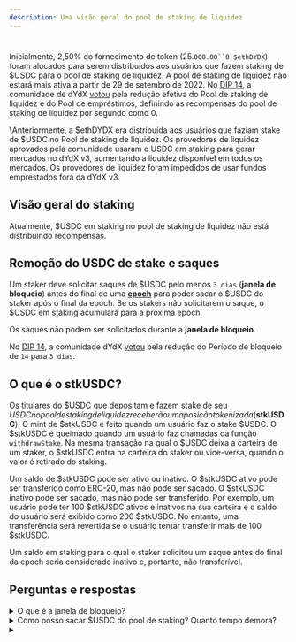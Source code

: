 ```yaml
---
description: Uma visão geral do pool de staking de liquidez
---
```


#

Inicialmente, 2,50% do fornecimento de token (25.`000.00``0 $ethDYDX`) foram alocados para serem distribuídos aos usuários que fazem staking de $USDC para o pool de staking de liquidez. A pool de staking de liquidez não estará mais ativa a partir de 29 de setembro de 2022. No [DIP 14](https://github.com/dydxfoundation/dip/blob/master/content/dips/DIP-14.md), a comunidade de dYdX [votou](https://dydx.community/dashboard/proposal/7) pela redução efetiva do Pool de staking de liquidez e do Pool de empréstimos, definindo as recompensas do pool de staking de liquidez por segundo como 0.

\\Anteriormente, a $ethDYDX era distribuída aos usuários que faziam stake de $USDC no Pool de staking de liquidez. Os provedores de liquidez aprovados pela comunidade usaram o USDC em staking para gerar mercados no dYdX v3, aumentando a liquidez disponível em todos os mercados. Os provedores de liquidez foram impedidos de usar fundos emprestados fora da dYdX v3.

## Visão geral do **staking**

Atualmente, $USDC em staking no pool de staking de liquidez não está distribuindo recompensas.



## Remoção do USDC de stake e saques

Um staker deve solicitar saques de $USDC pelo menos `3 dias` (**janela de bloqueio**) antes do final de uma [**epoch**](../start-here/epochs.md) para poder sacar o $USDC do staker após o final da epoch. Se os stakers não solicitarem o saque, o $USDC em staking acumulará para a próxima epoch.

Os saques não podem ser solicitados durante a **janela de bloqueio**.

No [DIP 14](https://github.com/dydxfoundation/dip/blob/master/content/dips/DIP-14.md), a comunidade dYdX [votou](https://dydx.community/dashboard/proposal/7) pela redução do Período de bloqueio de `14` para `3 dias`.

## O que é o stkUSDC?

Os titulares do $USDC que depositam e fazem stake de seu $USDC no pool de staking de liquidez receberão uma posição tokenizada ($**stkUSDC**). O mint de $stkUSDC é feito quando um usuário faz o stake $USDC. O $stkUSDC é queimado quando um usuário faz chamadas da função `withdrawStake`. Na mesma transação na qual o $USDC deixa a carteira de um staker, o $stkUSDC entra na carteira do staker ou vice-versa, quando o valor é retirado do staking.

Um saldo de $stkUSDC pode ser ativo ou inativo. O $stkUSDC ativo pode ser transferido como ERC-20, mas não pode ser sacado. O $stkUSDC inativo pode ser sacado, mas não pode ser transferido. Por exemplo, um usuário pode ter 100 $stkUSDC ativos e inativos na sua carteira e o saldo do usuário será exibido como 200 $stkUSDC. No entanto, uma transferência será revertida se o usuário tentar transferir mais de 100 $stkUSDC.

Um saldo em staking para o qual o staker solicitou um saque antes do final da epoch seria considerado inativo e, portanto, não transferível.

## Perguntas e respostas

<details>

<summary>O que é a janela de bloqueio?</summary>

Uma janela de bloqueio é um período durante o qual os usuários não podem solicitar saques de $USDC em staking. A função `requestWithdrawal` não pode ser chamada durante uma janela de bloqueio, que é configurada inicialmente como os últimos `3 dias` de uma epoch. Novas epochs começam a cada 28 dias. Desse modo, os usuários podem solicitar um saque para a próxima epoch até `3 dias` antes do final de uma determinada epoch.

</details>

<details>

<summary>Como posso sacar $USDC do pool de staking? Quanto tempo demora?</summary>

Um staker precisa solicitar a retirada de $USDC pelo menos `3 dias` antes do final de uma epoch a fim de sacar o $USDC do staker ao final da epoch. Se os stakers não solicitarem o saque, o $USDC em staking acumulará para a próxima epoch.

Para sacar o $USDC, os usuários chamam a função `requestWithdrawal` para solicitar o saque de $USDC para a próxima epoch. Os fundos de usuário permanecerão em staking e não poderão ser sacados na epoch atual. A partir da próxima epoch, os fundos ficarão como “inativos” e disponíveis para saque.

Na próxima epoch, os usuários chamam a função `withdrawStake` para sacar $USDC inativo para um endereço específico. Os usuários podem selecionar o valor de fundos inativos que desejam sacar ou chamar a função \`withdrawMaxStake\` para sacar todos os fundos inativos. A função `withdrawMaxStake` é menos eficiente em termos de gás do que consultar o valor máximo via eth\_call e chamar `withdrawStake()`.

Para remover o $USDC do stake para o pool de liquidez, siga as seguintes etapas:

* Visite [**https://dydx.community/dashboard/staking-pool/liquidity**](https://dydx.community/dashboard/staking-pool/liquidity)\*\*\*\*
*
* Digite o valor de $USDC que deseja solicitar para saque do pool e clique em “**Solicitar saque**”. Você precisará pagar as taxas de gás para remover o $USDC do stake.
* Os stakers que solicitarem a remoção do $USDC pelo menos `3 dias` (**janela de bloqueio**) antes da epoch atual terminar podem sacar seu $USDC no início da próxima epoch.

</details>

<details>

<summary></summary>



* Recompensas por segundo do staking de $USDC no pool de staking de liquidez
* Adicionar novos mutuários e/ou remover os mutuários atuais do pool de staking de liquidez
* Alterar as alocações de $USDC emprestadas a mutuários aprovados
  * As funções `setBorrowerAllocations` e `setBorrowingRestriction` são chamadas para alterar as alocações de determinados mutuários. Elas podem ser usadas para adicionar e remover os mutuários. Os aumentos entram em vigor na próxima epoch, mas as reduções restringirão empréstimos imediatamente. Essas funções não podem ser chamadas durante a janela de bloqueio.
* O tamanho da epoch e a janela de bloqueio são configurados na criação do contrato, mas podem ser alterados

</details>

###
